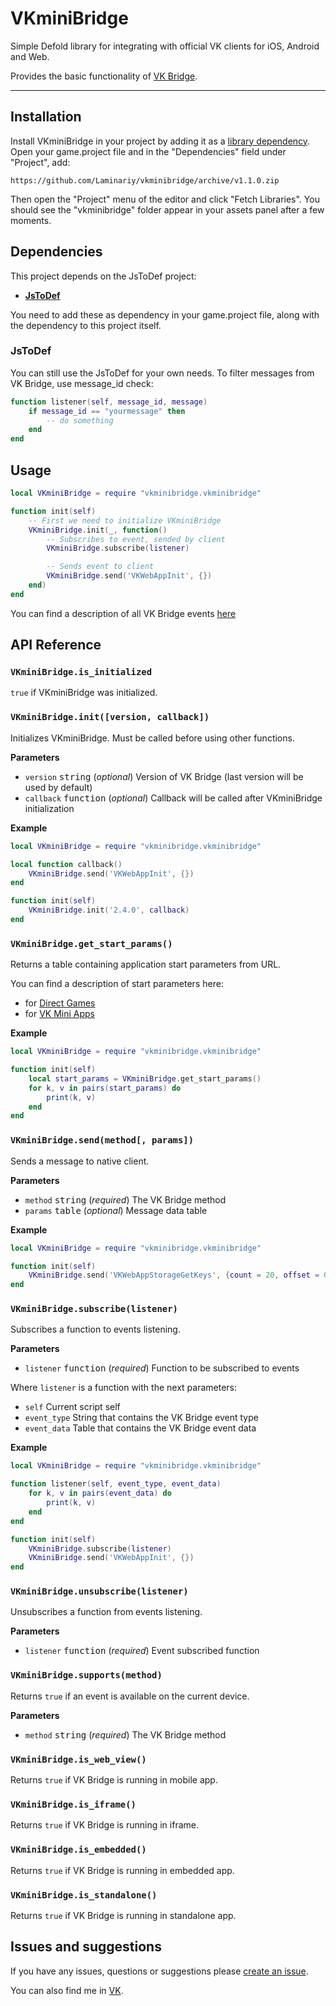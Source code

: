 # VKminiBridge
Simple Defold library for integrating with official VK clients for iOS, Android and Web.

Provides the basic functionality of [VK Bridge](https://vk.com/dev/vk_bridge_methods).

---

## Installation

Install VKminiBridge in your project by adding it as a [library dependency](https://www.defold.com/manuals/libraries/). Open your game.project file and in the "Dependencies" field under "Project", add:
```
https://github.com/Laminariy/vkminibridge/archive/v1.1.0.zip
```

Then open the "Project" menu of the editor and click "Fetch Libraries". You should see the "vkminibridge" folder appear in your assets panel after a few moments.

## Dependencies

This project depends on the JsToDef project:

* __[JsToDef](https://github.com/AGulev/jstodef)__

You need to add these as dependency in your game.project file, along with the dependency to this project itself.

### JsToDef

You can still use the JsToDef for your own needs. To filter messages from VK Bridge, use message_id check:

```lua
function listener(self, message_id, message)
	if message_id == "yourmessage" then
		-- do something
	end
end
```

## Usage

```lua
local VKminiBridge = require "vkminibridge.vkminibridge"

function init(self)
	-- First we need to initialize VKminiBridge
	VKminiBridge.init(_, function()
		-- Subscribes to event, sended by client
		VKminiBridge.subscribe(listener)

		-- Sends event to client
		VKminiBridge.send('VKWebAppInit', {})
	end)
end
```

You can find a description of all VK Bridge events [here](https://vk.com/dev/vk_bridge_events)

## API Reference

### `VKminiBridge.is_initialized`

`true` if VKminiBridge was initialized.

### `VKminiBridge.init([version, callback])`

Initializes VKminiBridge. Must be called before using other functions.

**Parameters**

- `version` <kbd>string</kbd> (_optional_) Version of VK Bridge (last version will be used by default)
- `callback` <kbd>function</kbd> (_optional_) Callback will be called after VKminiBridge initialization

**Example**

```lua
local VKminiBridge = require "vkminibridge.vkminibridge"

local function callback()
	VKminiBridge.send('VKWebAppInit', {})
end

function init(self)
	VKminiBridge.init('2.4.0', callback)
end
```

### `VKminiBridge.get_start_params()`

Returns a table containing application start parameters from URL.

You can find a description of start parameters here:

- for [Direct Games](https://vk.com/dev/games_vk_bridge?f=%D0%90%D0%B2%D1%82%D0%BE%D1%80%D0%B8%D0%B7%D0%B0%D1%86%D0%B8%D1%8F%20%D0%BF%D0%BE%D0%BB%D1%8C%D0%B7%D0%BE%D0%B2%D0%B0%D1%82%D0%B5%D0%BB%D1%8F)
- for [VK Mini Apps](https://vk.com/dev/vk_apps_docs3?f=6.%2B%D0%9F%D0%B0%D1%80%D0%B0%D0%BC%D0%B5%D1%82%D1%80%D1%8B%2B%D0%B7%D0%B0%D0%BF%D1%83%D1%81%D0%BA%D0%B0)

**Example**

```lua
local VKminiBridge = require "vkminibridge.vkminibridge"

function init(self)
	local start_params = VKminiBridge.get_start_params()
	for k, v in pairs(start_params) do
		print(k, v)
	end
end
```

### `VKminiBridge.send(method[, params])`

Sends a message to native client.

**Parameters**

- `method` <kbd>string</kbd> (_required_) The VK Bridge method
- `params` <kbd>table</kbd> (_optional_) Message data table

**Example**

```lua
local VKminiBridge = require "vkminibridge.vkminibridge"

function init(self)
	VKminiBridge.send('VKWebAppStorageGetKeys', {count = 20, offset = 0})
end
```

### `VKminiBridge.subscribe(listener)`

Subscribes a function to events listening.

**Parameters**

- `listener` <kbd>function</kbd> (_required_) Function to be subscribed to events

Where `listener` is a function with the next parameters:

- `self` Current script self
- `event_type` String that contains the VK Bridge event type
- `event_data` Table that contains the VK Bridge event data

**Example**

```lua
local VKminiBridge = require "vkminibridge.vkminibridge"

function listener(self, event_type, event_data)
	for k, v in pairs(event_data) do
		print(k, v)
	end
end

function init(self)
	VKminiBridge.subscribe(listener)
	VKminiBridge.send('VKWebAppInit', {})
end
```

### `VKminiBridge.unsubscribe(listener)`

Unsubscribes a function from events listening.

**Parameters**

- `listener` <kbd>function</kbd> (_required_) Event subscribed function

### `VKminiBridge.supports(method)`

Returns `true` if an event is available on the current device.

**Parameters**

- `method` <kbd>string</kbd> (_required_) The VK Bridge method

### `VKminiBridge.is_web_view()`

Returns `true` if VK Bridge is running in mobile app.

### `VKminiBridge.is_iframe()`

Returns `true` if VK Bridge is running in iframe.

### `VKminiBridge.is_embedded()`

Returns `true` if VK Bridge is running in embedded app.

### `VKminiBridge.is_standalone()`

Returns `true` if VK Bridge is running in standalone app.

## Issues and suggestions

If you have any issues, questions or suggestions please [create an issue](https://github.com/Laminariy/vkminibridge/issues).

You can also find me in [VK](https://vk.com/glorius_silver).
